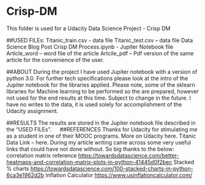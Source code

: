 # Crisp-DM
This folder is used for a Udacity Data Science Project - Crisp DM



##USED FILEs:
Titanic_train.csv - data file
Titanic_test.csv – data file
Data Science Blog Post Crisp DM Process.ipynb - Jupiter Notebook file
Article_word – word file of the article
Artcile_pdf – Pdf version of the same article for the convenience of the user.

##ABOUT
During the project I have used Jupiter notebook with a version of python 3.0. For further tech specifications please look at the intro of the Jupiter notebook for the libraries applied. Please note, some of the sklearn libraries for Machine learning to be performed so the are prepared, however not used for the end results at this time. Subject to change in the future.
I have no writes to the data, it is used solely for accomplishment of the Udacity assignment.

##RESULTS
The results are stored in the Jupiter notebook file described in the “USED FILEs”.
 
##REFERENCES
Thanks for Udacity for stimulating me as a student in one of their MOOC programs. More on Udacity here. 
Titanic Data Link – here.
During my article writing came across some very useful links that could have not done without. So big thanks to the below:
correlation matrix reference https://towardsdatascience.com/better-heatmaps-and-correlation-matrix-plots-in-python-41445d0f2bec
Stacked % charts https://towardsdatascience.com/100-stacked-charts-in-python-6ca3e1962d2b
Inflation Calculator https://www.usinflationcalculator.com/
